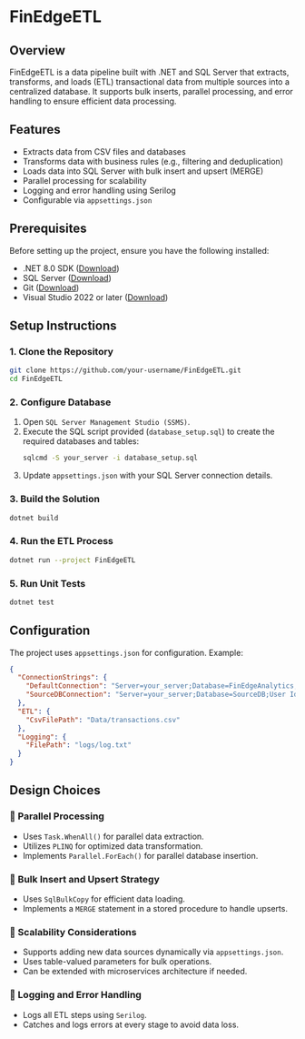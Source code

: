 # FinEdgeETL

## Overview
FinEdgeETL is a data pipeline built with .NET and SQL Server that extracts, transforms, and loads (ETL) transactional data from multiple sources into a centralized database. It supports bulk inserts, parallel processing, and error handling to ensure efficient data processing.

## Features
- Extracts data from CSV files and databases
- Transforms data with business rules (e.g., filtering and deduplication)
- Loads data into SQL Server with bulk insert and upsert (MERGE)
- Parallel processing for scalability
- Logging and error handling using Serilog
- Configurable via `appsettings.json`

## Prerequisites
Before setting up the project, ensure you have the following installed:

- .NET 8.0 SDK ([Download](https://dotnet.microsoft.com/en-us/download/dotnet/8.0))
- SQL Server ([Download](https://www.microsoft.com/en-us/sql-server/sql-server-downloads))
- Git ([Download](https://git-scm.com/downloads))
- Visual Studio 2022 or later ([Download](https://visualstudio.microsoft.com/))

## Setup Instructions

### 1. Clone the Repository
```sh
git clone https://github.com/your-username/FinEdgeETL.git
cd FinEdgeETL
```

### 2. Configure Database
1. Open `SQL Server Management Studio (SSMS)`.
2. Execute the SQL script provided (`database_setup.sql`) to create the required databases and tables:
   ```sh
   sqlcmd -S your_server -i database_setup.sql
   ```
3. Update `appsettings.json` with your SQL Server connection details.

### 3. Build the Solution
```sh
dotnet build
```

### 4. Run the ETL Process
```sh
dotnet run --project FinEdgeETL
```

### 5. Run Unit Tests
```sh
dotnet test
```

## Configuration
The project uses `appsettings.json` for configuration. Example:
```json
{
  "ConnectionStrings": {
    "DefaultConnection": "Server=your_server;Database=FinEdgeAnalytics;User Id=your_user;Password=your_password;",
    "SourceDBConnection": "Server=your_server;Database=SourceDB;User Id=your_user;Password=your_password;"
  },
  "ETL": {
    "CsvFilePath": "Data/transactions.csv"    
  },
  "Logging": {
    "FilePath": "logs/log.txt"
  }
}
```

## Design Choices

### 🔹 Parallel Processing
- Uses `Task.WhenAll()` for parallel data extraction.
- Utilizes `PLINQ` for optimized data transformation.
- Implements `Parallel.ForEach()` for parallel database insertion.

### 🔹 Bulk Insert and Upsert Strategy
- Uses `SqlBulkCopy` for efficient data loading.
- Implements a `MERGE` statement in a stored procedure to handle upserts.

### 🔹 Scalability Considerations
- Supports adding new data sources dynamically via `appsettings.json`.
- Uses table-valued parameters for bulk operations.
- Can be extended with microservices architecture if needed.

### 🔹 Logging and Error Handling
- Logs all ETL steps using `Serilog`.
- Catches and logs errors at every stage to avoid data loss.





